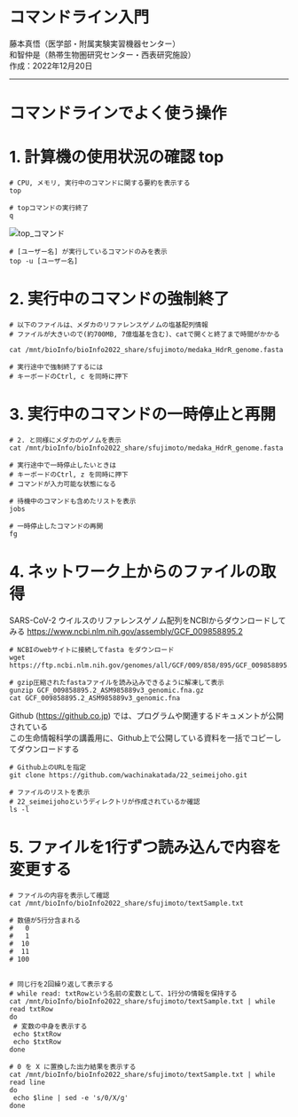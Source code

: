 # コマンドライン入門
藤本真悟（医学部・附属実験実習機器センター）  
和智仲是（熱帯生物圏研究センター・西表研究施設）  
作成：2022年12月20日
___

# コマンドラインでよく使う操作

# 1. 計算機の使用状況の確認 top

```
# CPU, メモリ, 実行中のコマンドに関する要約を表示する
top

# topコマンドの実行終了 
q 
```

![top_コマンド](https://user-images.githubusercontent.com/96465701/208613308-e2bdeeb9-fcc2-405e-8e2d-975dbd8df2f9.PNG)

```
# [ユーザー名] が実行しているコマンドのみを表示
top -u [ユーザー名]
```

# 2. 実行中のコマンドの強制終了

```
# 以下のファイルは、メダカのリファレンスゲノムの塩基配列情報
# ファイルが大きいので(約700MB, 7億塩基を含む)、catで開くと終了まで時間がかかる

cat /mnt/bioInfo/bioInfo2022_share/sfujimoto/medaka_HdrR_genome.fasta

# 実行途中で強制終了するには
# キーボードのCtrl, c を同時に押下

```

# 3. 実行中のコマンドの一時停止と再開

```
# 2. と同様にメダカのゲノムを表示
cat /mnt/bioInfo/bioInfo2022_share/sfujimoto/medaka_HdrR_genome.fasta

# 実行途中で一時停止したいときは
# キーボードのCtrl, z を同時に押下
# コマンドが入力可能な状態になる

# 待機中のコマンドも含めたリストを表示
jobs

# 一時停止したコマンドの再開
fg

```

# 4. ネットワーク上からのファイルの取得

SARS-CoV-2 ウイルスのリファレンスゲノム配列をNCBIからダウンロードしてみる
https://www.ncbi.nlm.nih.gov/assembly/GCF_009858895.2

```
# NCBIのwebサイトに接続してfasta をダウンロード
wget https://ftp.ncbi.nlm.nih.gov/genomes/all/GCF/009/858/895/GCF_009858895.2_ASM985889v3/GCF_009858895.2_ASM985889v3_genomic.fna.gz

# gzip圧縮されたfastaファイルを読み込みできるように解凍して表示
gunzip GCF_009858895.2_ASM985889v3_genomic.fna.gz
cat GCF_009858895.2_ASM985889v3_genomic.fna

```

Github (https://github.co.jp) では、プログラムや関連するドキュメントが公開されている  
この生命情報科学の講義用に、Github上で公開している資料を一括でコピーしてダウンロードする  

```
# Github上のURLを指定
git clone https://github.com/wachinakatada/22_seimeijoho.git

# ファイルのリストを表示
# 22_seimeijohoというディレクトリが作成されているか確認
ls -l

```

# 5. ファイルを1行ずつ読み込んで内容を変更する

```
# ファイルの内容を表示して確認
cat /mnt/bioInfo/bioInfo2022_share/sfujimoto/textSample.txt

# 数値が5行分含まれる
#   0
#   1
#  10
#  11
# 100


# 同じ行を2回繰り返して表示する
# while read: txtRowという名前の変数として、1行分の情報を保持する
cat /mnt/bioInfo/bioInfo2022_share/sfujimoto/textSample.txt | while read txtRow
do
 # 変数の中身を表示する
 echo $txtRow 
 echo $txtRow
done

# 0 を X に置換した出力結果を表示する
cat /mnt/bioInfo/bioInfo2022_share/sfujimoto/textSample.txt | while read line
do
 echo $line | sed -e 's/0/X/g' 
done


```


